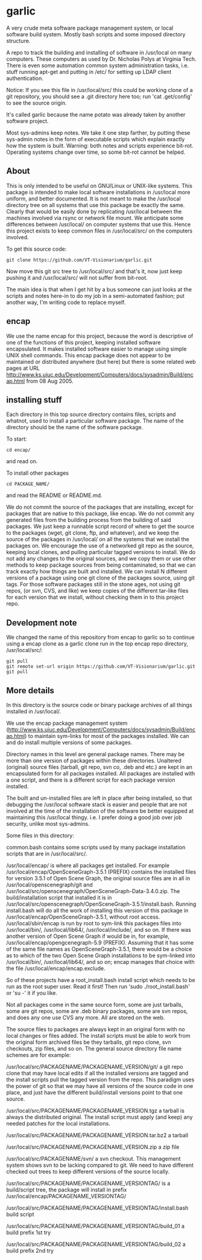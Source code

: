 # garlic

A very crude meta software package management system, or local software
build system.  Mostly bash scripts and some imposed directory structure.

A repo to track the building and installing of software in /usr/local on
many computers.  These computers as used by Dr. Nicholas Polys at Virginia
Tech.  There is even some automation common system administration tasks,
i.e. stuff running apt-get and putting in /etc/ for setting up LDAP client
authentication.

Notice: If you see this file in /usr/local/src/ this could be working
clone of a git repository, you should see a .git directory here too; run
'cat .get/config' to see the source origin.

It's called garlic because the name potato was already taken by another
software project.

Most sys-admins keep notes.  We take it one step farther, by putting these
sys-admin notes in the form of executable scripts which explain exactly
how the system is built.  Warning: both notes and scripts experience
bit-rot.  Operating systems change over time, so some bit-rot cannot be
helped.


## About
This is only intended to be useful on GNU/Linux or UNIX-like systems.
This package is intended to make local software installations in
/usr/local more uniform, and better documented.  It is not meant to make
the /usr/local directory tree on all systems that use this package be
exactly the same.  Clearly that would be easily done by replicating
/usr/local between the machines involved via rsync or network file mount.
We anticipate some differences between /usr/local/ on computer systems
that use this.  Hence this project exists to keep common files in
/usr/local/src/ on the computers involved.

To get this source code:
```
git clone https://github.com/VT-Visionarium/garlic.git
```

Now move this git src tree to /usr/local/src/ and that's it, now just
keep pushing it and /usr/local/src/ will not suffer from bit-root.

The main idea is that when I get hit by a bus someone can just looks at
the scripts and notes here-in to do my job in a semi-automated fashion;
put another way, I'm writing code to replace myself.

## encap
We use the name encap for this project, because the word is descriptive of
one of the functions of this project, keeping installed software
encapsulated.  It makes installed software easier to manage using simple
UNIX shell commands.
This encap package does not appear to be maintained or distributed
anywhere (but here) but there is some related web pages at URL
http://www.ks.uiuc.edu/Development/Computers/docs/sysadmin/Build/encap.html
from 08 Aug 2005.

## installing stuff
Each directory in this top source directory contains files, scripts and
whatnot, used to install a particular software package.  The name of the
directory should be the name of the software package.

To start:

   ```
   cd encap/
   ```
and read on.

To install other packages
  ```
  cd PACKAGE_NAME/
  ```
and read the README or README.md. 


We do not commit the source of the packages that are installing, except
for packages that are native to this package, like encap.   We do not
commit any generated files from the building process from the building of
said packages.  We just keep a runnable script record of where to get the
source to the packages (wget, git clone, ftp, and whatever), and we keep
the source of the packages in /usr/local/ on all the systems that we
install the packages on.  We encourage the use of a networked git repo
as the source, keeping local clones, and pulling particular tagged
versions to install.  We do not add any changes to the original sources,
and we copy them or use other methods to keep package sources from being
contaminated, so that we can track exactly how things are built and
installed.  We can install N different versions of a package using one git
clone of the packages source, using git tags.  For those software packages
still in the stone ages, not using git repos, (or svn, CVS, and like) we
keep copies of the different tar-like files for each version that we
install, without checking them in to this project repo.

## Development note

We changed the name of this repository from encap to garlic so to continue
using a encap clone as a garlic clone run in the top encap repo directory,
/usr/local/src/:

```
git pull
git remote set-url origin https://github.com/VT-Visionarium/garlic.git 
git pull
```


## More details
In this directory is the source code or binary package archives of all
things installed in /usr/local/.

We use the encap package management system
(http://www.ks.uiuc.edu/Development/Computers/docs/sysadmin/Build/encap.html)
to maintain sym-links for most of the packages installed. We can and do
install multiple versions of some packages.

Directory names in this level are general package names.  There may be
more than one version of packages within these directories.  Unaltered
(original) source files (tarball, git repo, svn co, .deb and etc.) are
kept in an encapsulated form for all packages installed.  All packages are
installed with a one script, and there is a different script for each
package version installed.

The built and un-installed files are left in place after being installed,
so that debugging the /usr/local software stack is easier and people that
are not involved at the time of the installation of the software be better
equipped at maintaining this /usr/local thingy.  i.e. I prefer doing a
good job over job security, unlike most sys-admins.

Some files in this directory:

   common.bash contains some scripts used by many package installation scripts
   that are in /usr/local/src/.


   /usr/local/encap/ is where all packages get installed.  For example
   /usr/local/encap/OpenSceneGraph-3.5.1 (PREFIX) contains the installed
   files for version 3.5.1 of Open Scene Graph, the original source files
   are in all in /usr/local/openscenegraph/git and
   /usr/local/src/openscenegraph/OpenSceneGraph-Data-3.4.0.zip.  The
   build/installation script that installed it is in
   /usr/local/src/openscenegraph/OpenSceneGraph-3.5.1/install.bash.
   Running install.bash will do all the work of installing this version of
   this package in /usr/local/encap/OpenSceneGraph-3.5.1, without root
   access.  /usr/local/sbin/encap is run by root to sym-link this packages
   files into /usr/local/bin/, /usr/local/lib64/, /usr/local/include/, and
   so on.  If there was another version of Open Scene Graph if would be
   in, for example, /usr/local/encap/opengcenegraph-5.9 (PREFIX).
   Assuming that it has some of the same file names as
   OpenSceneGraph-3.5.1, there would be a choice as to which of the two
   Open Scene Graph installations to be sym-linked into /usr/local/bin/,
   /usr/local/lib64/, and so on; encap manages that choice with the file
   /usr/local/encap/encap.exclude.

   So of these projects have a root_install.bash install script which
   needs to be run as the root super user.  Read it first!  Then run
   'sudo ./root_install.bash' or 'su -' it if you like.

   Not all packages come in the same source form, some are just tarballs,
   some are git repos, some are .deb binary packages, some are svn repos,
   and does any one use CVS any more.  All are stored on the web.

   The source files to packages are always kept in an original form
   with no local changes or files added.  The install scripts must
   be able to work from the original form archived files be they
   tarballs, git repo clone, svn checkouts, zip files, and so on.
   The general source directory file name schemes are for example:

   /usr/local/src/PACKAGENAME/PACKAGENAME_VERSION/git/
   a git repo clone that may have local edits if all the installed
   versions are tagged and the install scripts pull the tagged
   version from the repo.  This paradigm uses the power of git
   so that we may have all versions of the source code in one
   place, and just have the different build/install versions
   point to that one source.

   /usr/local/src/PACKAGENAME/PACKAGENAME_VERSION.tgz a tarball
   is always the distributed original.  The install script must
   apply (and keep) any needed patches for the local installations.
   
   /usr/local/src/PACKAGENAME/PACKAGENAME_VERSION.tar.bz2  a tarball
   
   /usr/local/src/PACKAGENAME/PACKAGENAME_VERSION.zip  a zip file

   /usr/local/src/PACKAGENAME/svn/  a svn checkout. This management system
   shows svn to be lacking compared to git.  We need to have different
   checked out trees to keep different versions of the source locally.

   /usr/local/src/PACKAGENAME/PACKAGENAME_VERSIONTAG/ is
   a build/script tree, the package will install in prefix
   /usr/local/encap/PACKAGENAME_VERSIONTAG/
   
   /usr/local/src/PACKAGENAME/PACKAGENAME_VERSIONTAG/install.bash
   build script

   /usr/local/src/PACKAGENAME/PACKAGENAME_VERSIONTAG/build_01
   a build prefix 1st try

   /usr/local/src/PACKAGENAME/PACKAGENAME_VERSIONTAG/build_02
   a build prefix 2nd try

